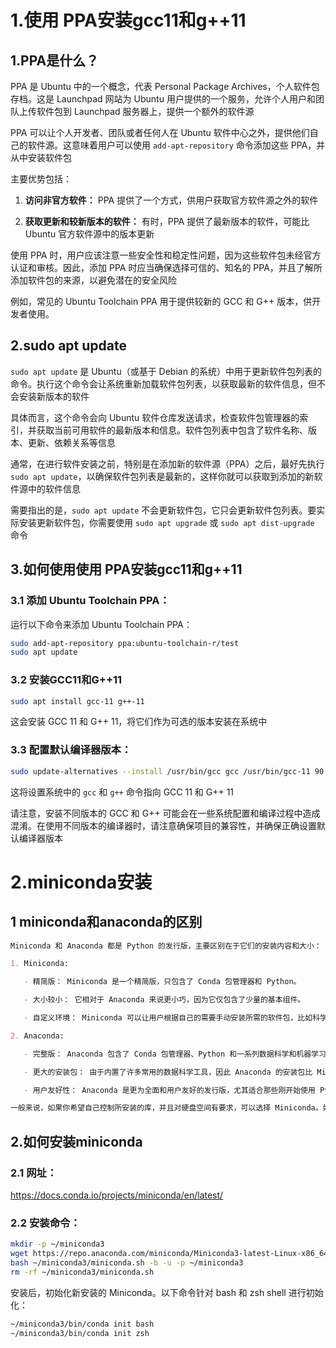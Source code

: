 # 1.使用 PPA安装gcc11和g++11

## 1.PPA是什么？

PPA 是 Ubuntu 中的一个概念，代表 Personal Package Archives，个人软件包存档。这是 Launchpad 网站为 Ubuntu 用户提供的一个服务，允许个人用户和团队上传软件包到 Launchpad 服务器上，提供一个额外的软件源

PPA 可以让个人开发者、团队或者任何人在 Ubuntu 软件中心之外，提供他们自己的软件源。这意味着用户可以使用 `add-apt-repository` 命令添加这些 PPA，并从中安装软件包

主要优势包括：

1. **访问非官方软件：** PPA 提供了一个方式，供用户获取官方软件源之外的软件

2. **获取更新和较新版本的软件：** 有时，PPA 提供了最新版本的软件，可能比 Ubuntu 官方软件源中的版本更新

使用 PPA 时，用户应该注意一些安全性和稳定性问题，因为这些软件包未经官方认证和审核。因此，添加 PPA 时应当确保选择可信的、知名的 PPA，并且了解所添加软件包的来源，以避免潜在的安全风险

例如，常见的 Ubuntu Toolchain PPA 用于提供较新的 GCC 和 G++ 版本，供开发者使用。

## 2.sudo apt update

`sudo apt update` 是 Ubuntu（或基于 Debian 的系统）中用于更新软件包列表的命令。执行这个命令会让系统重新加载软件包列表，以获取最新的软件信息，但不会安装新版本的软件

具体而言，这个命令会向 Ubuntu 软件仓库发送请求，检查软件包管理器的索引，并获取当前可用软件的最新版本和信息。软件包列表中包含了软件名称、版本、更新、依赖关系等信息

通常，在进行软件安装之前，特别是在添加新的软件源（PPA）之后，最好先执行 `sudo apt update`，以确保软件包列表是最新的，这样你就可以获取到添加的新软件源中的软件信息

需要指出的是，`sudo apt update` 不会更新软件包，它只会更新软件包列表。要实际安装更新软件包，你需要使用 `sudo apt upgrade` 或 `sudo apt dist-upgrade` 命令

## 3.如何使用使用 PPA安装gcc11和g++11

### 3.1 添加 Ubuntu Toolchain PPA：

运行以下命令来添加 Ubuntu Toolchain PPA：

```sh
sudo add-apt-repository ppa:ubuntu-toolchain-r/test
sudo apt update
```

### 3.2 安装GCC11和G++11

```sh
sudo apt install gcc-11 g++-11
```

这会安装 GCC 11 和 G++ 11，将它们作为可选的版本安装在系统中

### 3.3 配置默认编译器版本：

 ```sh
 sudo update-alternatives --install /usr/bin/gcc gcc /usr/bin/gcc-11 90 --slave /usr/bin/g++ g++ /usr/bin/g++-11
 ```

这将设置系统中的 `gcc` 和 `g++` 命令指向 GCC 11 和 G++ 11

请注意，安装不同版本的 GCC 和 G++ 可能会在一些系统配置和编译过程中造成混淆。在使用不同版本的编译器时，请注意确保项目的兼容性，并确保正确设置默认编译器版本

# 2.miniconda安装

## 1 miniconda和anaconda的区别

```markdown
Miniconda 和 Anaconda 都是 Python 的发行版，主要区别在于它们的安装内容和大小：

1. Miniconda:

   - 精简版： Miniconda 是一个精简版，只包含了 Conda 包管理器和 Python。

   - 大小较小： 它相对于 Anaconda 来说更小巧，因为它仅包含了少量的基本组件。

   - 自定义环境： Miniconda 可以让用户根据自己的需要手动安装所需的软件包，比如科学计算或机器学习等常用的库。用户需要手动安装其他库或工具，这样可以更加精准地控制安装。

2. Anaconda:

   - 完整版： Anaconda 包含了 Conda 包管理器、Python 和一系列数据科学和机器学习相关的库（如 NumPy、Pandas、Matplotlib、Scikit-learn 等）。

   - 更大的安装包： 由于内置了许多常用的数据科学工具，因此 Anaconda 的安装包比 Miniconda 更大。

   - 用户友好性： Anaconda 是更为全面和用户友好的发行版，尤其适合那些刚开始使用 Python 进行数据科学和机器学习的用户，因为它减少了对所需工具的单独安装。

一般来说，如果你希望自己控制所安装的库，并且对硬盘空间有要求，可以选择 Miniconda。如果你需要快速开始并希望一个包含了大多数常用库的环境，那么 Anaconda 可能更适合你。


```

## 2.如何安装miniconda

### 2.1 网址：

https://docs.conda.io/projects/miniconda/en/latest/

### 2.2 安装命令：

```sh
mkdir -p ~/miniconda3
wget https://repo.anaconda.com/miniconda/Miniconda3-latest-Linux-x86_64.sh -O ~/miniconda3/miniconda.sh
bash ~/miniconda3/miniconda.sh -b -u -p ~/miniconda3
rm -rf ~/miniconda3/miniconda.sh
```

安装后，初始化新安装的 Miniconda。以下命令针对 bash 和 zsh shell 进行初始化：

```sh
~/miniconda3/bin/conda init bash
~/miniconda3/bin/conda init zsh
```



